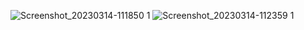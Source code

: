 ![Screenshot_20230314-111850 1](https://user-images.githubusercontent.com/108208250/224947531-74a08b56-70b0-4e41-a17f-38a04a4bfbdd.png)
![Screenshot_20230314-112359 1](https://user-images.githubusercontent.com/108208250/224947736-d1f46ba6-e118-4fd5-b2c9-4547168c4681.png)


